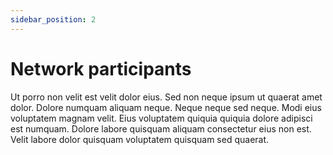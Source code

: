 ```yaml
---
sidebar_position: 2
---
```


# Network participants

Ut porro non velit est velit dolor eius. Sed non neque ipsum ut quaerat amet dolor. Dolore numquam aliquam neque. Neque neque sed neque. Modi eius voluptatem magnam velit. Eius voluptatem quiquia quiquia dolore adipisci est numquam. Dolore labore quisquam aliquam consectetur eius non est. Velit labore dolor quisquam voluptatem quisquam sed quaerat.
